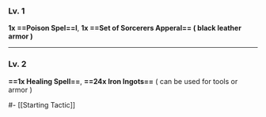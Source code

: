 ### Lv. 1 
 **1x ==Poison Spel==l**, **1x ==Set of Sorcerers Apperal== ( black leather armor )**
 ****
### Lv. 2 
**==1x Healing Spell==**, **==24x Iron Ingots==** ( can be used for tools or armor )

#- [[Starting Tactic]]